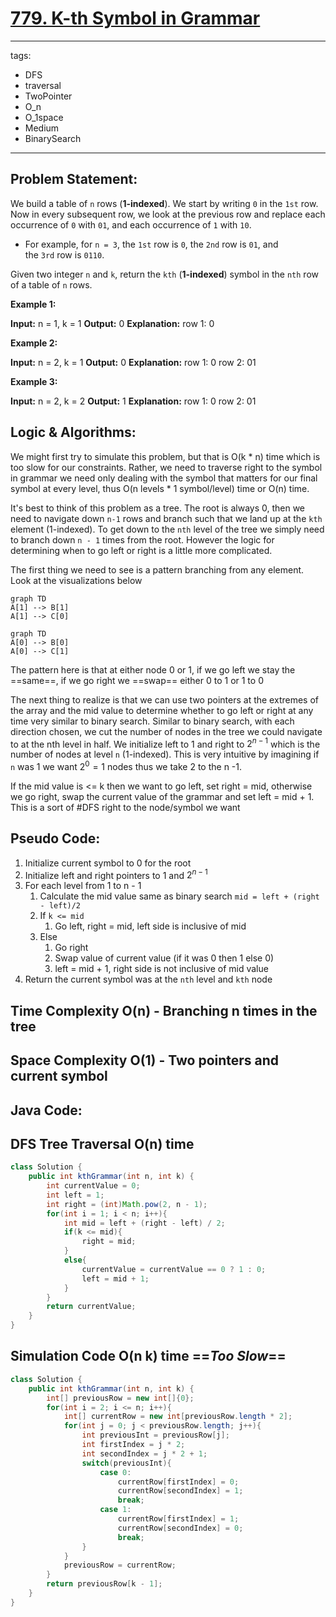 # [779. K-th Symbol in Grammar](https://leetcode.com/problems/k-th-symbol-in-grammar/description/)
---
tags:
  - DFS
  - traversal
  - TwoPointer
  - O_n
  - O_1space
  - Medium
  - BinarySearch
---
## Problem Statement: 

We build a table of `n` rows (**1-indexed**). We start by writing `0` in the `1st` row. Now in every subsequent row, we look at the previous row and replace each occurrence of `0` with `01`, and each occurrence of `1` with `10`.

- For example, for `n = 3`, the `1st` row is `0`, the `2nd` row is `01`, and the `3rd` row is `0110`.

Given two integer `n` and `k`, return the `kth` (**1-indexed**) symbol in the `nth` row of a table of `n` rows.

**Example 1:**

**Input:** n = 1, k = 1
**Output:** 0
**Explanation:** row 1: 0

**Example 2:**

**Input:** n = 2, k = 1
**Output:** 0
**Explanation:** 
row 1: 0
row 2: 01

**Example 3:**

**Input:** n = 2, k = 2
**Output:** 1
**Explanation:** 
row 1: 0
row 2: 01
## Logic & Algorithms:

We might first try to simulate this problem, but that is O(k * n) time which is too slow for our constraints. Rather, we need to traverse right to the symbol in grammar we need only dealing with the symbol that matters for our final symbol at every level, thus O(n levels * 1 symbol/level) time or O(n) time.

It's best to think of this problem as a tree. The root is always 0, then we need to navigate down `n-1` rows and branch such that we land up at the `kth` element (1-indexed). To get down to the `nth` level of the tree we simply need to branch down `n - 1` times from the root. However the logic for determining when to go left or right is a little more complicated.

The first thing we need to see is a pattern branching from any element. Look at the visualizations below

```mermaid
graph TD 
A[1] --> B[1] 
A[1] --> C[0]
```
  ```mermaid
graph TD 
A[0] --> B[0] 
A[0] --> C[1]
```
The pattern here is that at either node 0 or 1, if we go left we stay the ==same==, if we go right we ==swap== either 0 to 1 or 1 to 0

The next thing to realize is that we can use two pointers at the extremes of the array and the mid value to determine whether to go left or right at any time very similar to binary search. Similar to binary search, with each direction chosen, we cut the number of nodes in the tree we could navigate to at the nth level in half. We initialize left to 1 and right to $2^{n - 1}$ which is the number of nodes at level `n` (1-indexed). This is very intuitive by imagining if `n` was 1 we want $2^0 = 1$ nodes thus we take 2 to the n -1.

If the mid value is <= k then we want to go left, set right = mid, otherwise we go right, swap the current value of the grammar and set left = mid + 1. This is a sort of #DFS right to the node/symbol we want
## Pseudo Code:

1. Initialize current symbol to 0 for the root
2. Initialize left and right pointers to 1 and $2^{n - 1}$
3. For each level from 1 to n - 1
	1. Calculate the mid value same as binary search `mid = left + (right - left)/2`
	2. If `k <= mid`
		1. Go left, right = mid, left side is inclusive of mid
	3. Else
		1. Go right 
		2. Swap value of current value (if it was 0 then 1 else 0)
		3. left = mid + 1, right side is not inclusive of mid value
4. Return the current symbol was at the `nth` level and `kth` node
## Time Complexity O(n) - Branching n times in the tree
## Space Complexity O(1) - Two pointers and current symbol 
## Java Code:

## DFS Tree Traversal O(n) time
```java
class Solution {
    public int kthGrammar(int n, int k) {
        int currentValue = 0;
        int left = 1;
        int right = (int)Math.pow(2, n - 1);
        for(int i = 1; i < n; i++){
            int mid = left + (right - left) / 2;
            if(k <= mid){
                right = mid;
            }
            else{
                currentValue = currentValue == 0 ? 1 : 0;
                left = mid + 1; 
            }
        }
        return currentValue;
    }
}
```

## Simulation Code O(n k) time ==***Too Slow***==
```java
class Solution {
    public int kthGrammar(int n, int k) {
        int[] previousRow = new int[]{0};
        for(int i = 2; i <= n; i++){
            int[] currentRow = new int[previousRow.length * 2];
            for(int j = 0; j < previousRow.length; j++){
                int previousInt = previousRow[j];       
                int firstIndex = j * 2;
                int secondIndex = j * 2 + 1; 
                switch(previousInt){
                    case 0:
                        currentRow[firstIndex] = 0;
                        currentRow[secondIndex] = 1;
                        break;
                    case 1:
                        currentRow[firstIndex] = 1;
                        currentRow[secondIndex] = 0;
                        break;
                }
            }
            previousRow = currentRow;
        }
        return previousRow[k - 1];
    }
}
```
